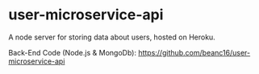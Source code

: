 # user-microservice-api

A node server for storing data about users, hosted on Heroku.

<!--
API Documentation:
[//]: # https://template-microservice-api.herokuapp.com/api-docs
-->

Back-End Code (Node.js & MongoDb):
https://github.com/beanc16/user-microservice-api
